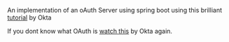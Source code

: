 An implementation of an oAuth Server using spring boot using this brilliant [tutorial](https://developer.okta.com/blog/2019/03/12/oauth2-spring-security-guide) by Okta

If you dont know what OAuth is [watch this](https://www.youtube.com/watch?v=996OiexHze0&t=2794s) by Okta again. 
